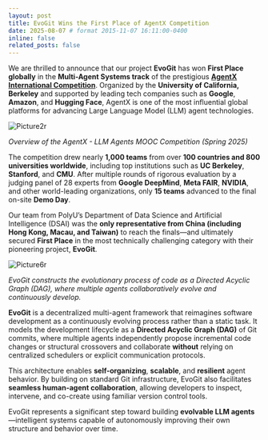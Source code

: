 ```yaml
---
layout: post
title: EvoGit Wins the First Place of AgentX Competition
date: 2025-08-07 # format 2015-11-07 16:11:00-0400
inline: false
related_posts: false
---
```


We are thrilled to announce that our project **EvoGit** has won **First Place globally** in the **Multi-Agent Systems track** of the prestigious [**AgentX International Competition**](https://rdi.berkeley.edu/agentx/). Organized by the **University of California, Berkeley** and supported by leading tech companies such as **Google**, **Amazon**, and **Hugging Face**, AgentX is one of the most influential global platforms for advancing Large Language Model (LLM) agent technologies.

![Picture2r](https://www.polyu.edu.hk/dsai/-/media/Department/DSAI/Media-Release/2025/01-08/News_20250807_Picture2r.png?rev=3c9e21edc3164f24bc27fca2b97d9e54&hash=90523A5004FA39F4CB8CB0269087C3A1)

*Overview of the AgentX - LLM Agents MOOC Competition (Spring 2025)*

The competition drew nearly **1,000 teams** from over **100 countries and 800 universities worldwide**, including top institutions such as **UC Berkeley**, **Stanford**, and **CMU**. After multiple rounds of rigorous evaluation by a judging panel of 28 experts from **Google DeepMind**, **Meta FAIR**, **NVIDIA**, and other world-leading organizations, only **15 teams** advanced to the final on-site **Demo Day**.

Our team from PolyU’s Department of Data Science and Artificial Intelligence (DSAI) was the **only representative from China (including Hong Kong, Macau, and Taiwan)** to reach the finals—and ultimately secured **First Place** in the most technically challenging category with their pioneering project, **EvoGit**.

![Picture6r](https://www.polyu.edu.hk/dsai/-/media/Department/DSAI/Media-Release/2025/01-08/News_20250807_Picture6r.png?rev=eee08fefdc4b4f96a14702074db39526&hash=07BC381335F88EAF081B06E748EC0B20)

*EvoGit constructs the evolutionary process of code as a Directed Acyclic Graph (DAG), where multiple agents collaboratively evolve and continuously develop.*

**EvoGit** is a decentralized multi-agent framework that reimagines software development as a continuously evolving process rather than a static task. It models the development lifecycle as a **Directed Acyclic Graph (DAG)** of Git commits, where multiple agents independently propose incremental code changes or structural crossovers and collaborate **without** relying on centralized schedulers or explicit communication protocols.

This architecture enables **self-organizing**, **scalable**, and **resilient** agent behavior. By building on standard Git infrastructure, EvoGit also facilitates **seamless human-agent collaboration**, allowing developers to inspect, intervene, and co-create using familiar version control tools.

EvoGit represents a significant step toward building **evolvable LLM agents**—intelligent systems capable of autonomously improving their own structure and behavior over time.







